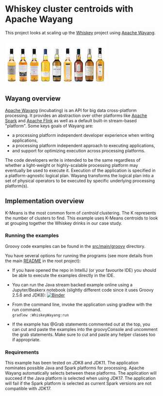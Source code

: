# Whiskey cluster centroids with Apache Wayang

This project looks at scaling up the [Whiskey](../subprojects/Whiskey/)
project using [Apache Wayang](https://wayang.apache.org/).

![Clustering](../../docs/images/clustering_bottles.jpg)

## Wayang overview

[Apache Wayang](https://wayang.apache.org/) (incubating) is an API for big data cross-platform processing.
It provides an abstraction over other platforms like
[Apache Spark](https://spark.apache.org/) and
[Apache Flink](https://flink.apache.org/) as well as a default built-in stream-based "platform".
Some keys goals of Wayang are:
* a processing platform independent developer experience when writing applications,
* a processing platform independent approach to executing applications,
* and support for optimizing execution across processing platforms.

The code developers write is intended to be the same regardless
of whether a light-weight or highly-scalable processing platform may eventually be used to execute it.
Execution of the application is specified in a platform-agnostic logical plan.
Wayang transforms the logical plan into a set of physical operators
to be executed by specific underlying processing platform(s).

## Implementation overview

K-Means is the most common form of _centroid_ clustering.
The K represents the number of clusters to find.
This example uses K-Means centroids to look at grouping together
the Whiskey drinks in our case study.

### Running the examples

Groovy code examples can be found in the [src/main/groovy](src/main/groovy) directory.

You have several options for running the programs (see more details from the main [README](../../README.md#running-the-examples) in the root project):

* If you have opened the repo in IntelliJ (or your favourite IDE) you should be able to execute the examples directly in the IDE.

* You can run the Java stream backed example online using a Jupyter/Beakerx notebook (slightly different code since it uses Groovy 2.5.6 and JDK8):
[![Binder](https://mybinder.org/badge_logo.svg)](https://mybinder.org/v2/gh/paulk-asert/groovy-data-science/master?filepath=subprojects%2FWhiskeyWayang%2Fsrc%2Fmain%2Fnotebook%2FWhiskeyWayang.ipynb)
* From the command line, invoke the application using gradlew with the run command.\
  `gradlew :WhiskeyWayang:run`
* If the example has @Grab statements commented out at the top, you can cut and paste the examples into the groovyConsole
and uncomment the grab statements. Make sure to cut and paste any helper classes too if appropriate.

### Requirements

  This example has been tested on JDK8 and JDK11. The application nominates possible Java and Spark platforms for processing. 
  Apache Wayang automatically selects between these platforms.
  The application will succeed if the Java platform is selected when using JDK17.
  The application will fail if the Spark platform is selected as current Spark versions are not compatible with JDK17.
